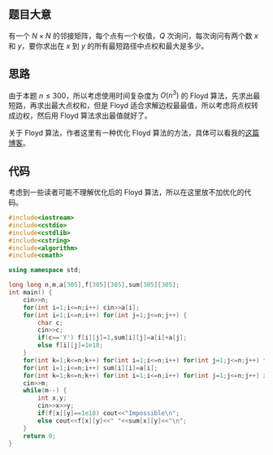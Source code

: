 ## 题目大意
有一个 $N\times N$ 的邻接矩阵，每个点有一个权值，$Q$ 次询问，每次询问有两个数 $x$ 和 $y$，要你求出在 $x$ 到 $y$ 的所有最短路径中点权和最大是多少。
## 思路
由于本题 $n\le 300$，所以考虑使用时间复杂度为 $O(n^3)$ 的 Floyd 算法，先求出最短路，再求出最大点权和，但是 Floyd 适合求解边权最最值，所以考虑将点权转成边权，然后用 Floyd 算法求出最值就好了。

关于 Floyd 算法，作者这里有一种优化 Floyd 算法的方法，具体可以看我的[这篇博客](https://www.luogu.com.cn/blog/hzx12345678/guan-yu-floyd-di-you-hua)。
## 代码
考虑到一些读者可能不理解优化后的 Floyd 算法，所以在这里放不加优化的代码。

```cpp
#include<iostream>
#include<cstdio>
#include<cstdlib>
#include<cstring>
#include<algorithm>
#include<cmath>

using namespace std;

long long n,m,a[305],f[305][305],sum[305][305];
int main() {
	cin>>n;
	for(int i=1;i<=n;i++) cin>>a[i];
	for(int i=1;i<=n;i++) for(int j=1;j<=n;j++) {
		char c;
		cin>>c;
		if(c=='Y') f[i][j]=1,sum[i][j]=a[i]+a[j];
		else f[i][j]=1e18;
	}
	for(int k=1;k<=n;k++) for(int i=1;i<=n;i++) for(int j=1;j<=n;j++) f[i][j]=min(f[i][j],f[i][k]+f[k][j]);
	for(int i=1;i<=n;i++) sum[i][i]=a[i];
	for(int k=1;k<=n;k++) for(int i=1;i<=n;i++) for(int j=1;j<=n;j++) if(f[i][k]+f[k][j]==f[i][j]) sum[i][j]=max(sum[i][j],sum[i][k]+sum[k][j]-a[k]);//这里由于中转点会计入答案两次，所以要减去一次。
	cin>>m;
	while(m--) {
		int x,y;
		cin>>x>>y;
		if(f[x][y]==1e18) cout<<"Impossible\n";
		else cout<<f[x][y]<<" "<<sum[x][y]<<"\n";
	}
	return 0;
}
```